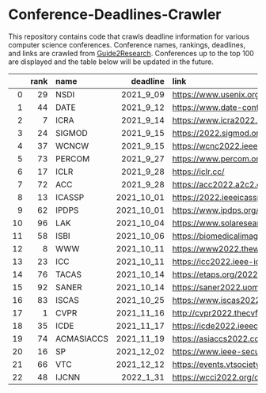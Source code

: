 # Conference-Deadlines-Crawler 

 This repository contains code that crawls deadline information for various computer science conferences. Conference names, rankings, deadlines, and links are crawled from [Guide2Research](https://www.guide2research.com/topconf/machine-learning). Conferences up to the top 100 are displayed and the table below will be updated in the future.

|    |   rank | name       |   deadline | link                                           |
|---:|-------:|:-----------|-----------:|:-----------------------------------------------|
|  0 |     29 | NSDI       |  2021_9_09 | https://www.usenix.org/conference/nsdi22       |
|  1 |     44 | DATE       |  2021_9_12 | https://www.date-conference.com/               |
|  2 |      7 | ICRA       |  2021_9_14 | https://www.icra2022.org/                      |
|  3 |     24 | SIGMOD     |  2021_9_15 | https://2022.sigmod.org/                       |
|  4 |     37 | WCNCW      |  2021_9_15 | https://wcnc2022.ieee-wcnc.org/                |
|  5 |     73 | PERCOM     |  2021_9_27 | https://www.percom.org/                        |
|  6 |     17 | ICLR       |  2021_9_28 | https://iclr.cc/                               |
|  7 |     72 | ACC        |  2021_9_28 | https://acc2022.a2c2.org/                      |
|  8 |     13 | ICASSP     | 2021_10_01 | https://2022.ieeeicassp.org/                   |
|  9 |     62 | IPDPS      | 2021_10_01 | https://www.ipdps.org/                         |
| 10 |     96 | LAK        | 2021_10_04 | https://www.solaresearch.org/events/lak/lak22/ |
| 11 |     58 | ISBI       | 2021_10_06 | https://biomedicalimaging.org/2022/            |
| 12 |      8 | WWW        | 2021_10_11 | https://www2022.thewebconf.org/                |
| 13 |     23 | ICC        | 2021_10_11 | https://icc2022.ieee-icc.org/                  |
| 14 |     76 | TACAS      | 2021_10_14 | https://etaps.org/2022/tacas                   |
| 15 |     92 | SANER      | 2021_10_14 | https://saner2022.uom.gr/                      |
| 16 |     83 | ISCAS      | 2021_10_25 | https://www.iscas2022.org/                     |
| 17 |      1 | CVPR       | 2021_11_16 | http://cvpr2022.thecvf.com/                    |
| 18 |     35 | ICDE       | 2021_11_17 | https://icde2022.ieeecomputer.my/              |
| 19 |     74 | ACMASIACCS | 2021_11_19 | https://asiaccs2022.conferenceservice.jp/      |
| 20 |     16 | SP         | 2021_12_02 | https://www.ieee-security.org/TC/SP2022/       |
| 21 |     66 | VTC        | 2021_12_12 | https://events.vtsociety.org/vtc2022-spring/   |
| 22 |     48 | IJCNN      |  2022_1_31 | https://wcci2022.org/call-for-papers/          |